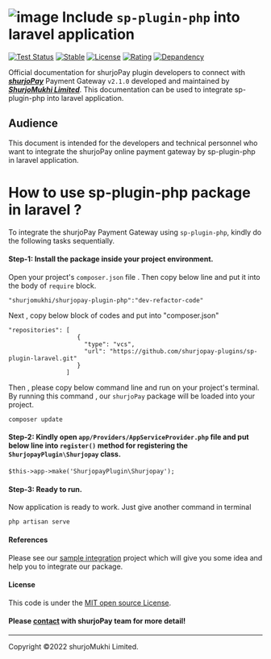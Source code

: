 
 <!-- 
 * This is an official documentation of integrating "shurjoPay" in laravel.
 *
 * By following steps of this documentation, any user can be able to integrate "shurjoPay" pacakge easily. 
 * In this documentation , a sample integration process is also available.
 *
 * @author Rayhan Khan Ridoy
 * @since 2022-12-01 
 -->
 

# ![image](https://user-images.githubusercontent.com/57352037/170198396-932692aa-3354-4cf0-abc1-2b8ef43a6de3.png) Include ``sp-plugin-php`` into laravel application
[![Test Status](https://github.com/rust-random/rand/workflows/Tests/badge.svg?event=push)]()
[![Stable](https://img.shields.io/badge/Stable-v2.1.0-green)]()
[![License](https://img.shields.io/badge/License-MIT-blue)]()
[![Rating](https://img.shields.io/badge/Rating-*****-green)]()
[![Depandency](https://img.shields.io/badge/Depandency-No-blue)]()

Official documentation for shurjoPay plugin developers to connect with [**_shurjoPay_**](https://shurjopay.com.bd) Payment Gateway ``` v2.1.0 ``` developed and maintained by [_**ShurjoMukhi Limited**_](https://shurjomukhi.com.bd). This documentation can be used to integrate sp-plugin-php into laravel application.

## Audience

This document is intended for the developers and technical personnel who want to integrate the shurjoPay online payment gateway by sp-plugin-php in laravel application.

# How to use sp-plugin-php package in laravel ?
To integrate the shurjoPay Payment Gateway using ``sp-plugin-php``, kindly do the following tasks sequentially.

#### Step-1: Install the package inside your project environment.
Open your project's ``composer.json`` file . Then copy below line and put it into the body of ``require`` block.

```
"shurjomukhi/shurjopay-plugin-php":"dev-refactor-code"
``` 
Next , copy below block of codes and put into "composer.json" 
```
"repositories": [
                   {
                     "type": "vcs",
                     "url": "https://github.com/shurjopay-plugins/sp-plugin-laravel.git"
                   }
                ]
```
Then , please copy below command line and run on your project's terminal. By running this command , our ``shurjoPay`` package will be loaded into your project. 

```
composer update
```
#### Step-2: Kindly open ``app/Providers/AppServiceProvider.php`` file and put below line into ``register()`` method for registering the ``ShurjopayPlugin\Shurjopay`` class.
```
$this->app->make('ShurjopayPlugin\Shurjopay');
```
#### Step-3: Ready to run.
Now application is ready to work. Just give another command in terminal

```
php artisan serve
```
#### References
 Please see our [sample integration](https://github.com/shurjopay-plugins/sp-plugin-usage-examples/tree/dev/laravel-app-php-plugin-refactor-code) project which will give you some idea and help you to integrate our package.

#### License
This code is under the [MIT open source License](http://www.opensource.org/licenses/mit-license.php).

#### Please [contact](https://shurjopay.com.bd/#contacts) with shurjoPay team for more detail!
<hr>
Copyright ©️2022 shurjoMukhi Limited.
